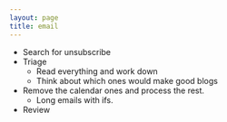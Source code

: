 ```yaml
--- 
layout: page
title: email
--- 
```



* Search for unsubscribe 
* Triage 
  * Read everything and work down 
  * Think about which ones would make good blogs
* Remove the calendar ones and process the rest.     
  * Long emails with ifs. 
* Review 
